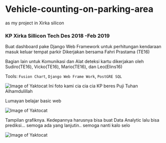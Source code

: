 # Vehicle-counting-on-parking-area
as my project in Xirka silicon 

### KP Xirka Sillicon Tech Des 2018 -Feb 2019
Buat dashboard pake Django Web Framework untuk perhitungan kendaraan masuk keluar tempat parkir
Dikerjakan bersama Fahri Prastama (TE16)

Bagian lain untuk Komunikasi dan Alat deteksi kartu dikerjakan oleh Sudiro(TE16), Vicko(TE16), Mario(TE16), dan Leo(Elins16)

Tools: `Fusion Chart`, `Django Web Frame Work`, `PostGRE SQL`

![Image of Yaktocat](https://github.com/bagasbudhi/Vehicle-counting-on-parking-area/blob/master/7786.jpg)
Ini foto kami cia cia cia KP beres Puji Tuhan Alhamdulillah


Lumayan belajar basic web


![Image of Yaktocat](https://github.com/bagasbudhi/Vehicle-counting-on-parking-area/blob/Overview/Dokumentasi%201.png)


Tampilan grafiknya. Kedepannya harusnya bisa buat Data Analytic lalu bisa prediksi... semoga ada yang lanjutin.. semoga nanti kalo selo


![Image of Yaktocat](https://github.com/bagasbudhi/Vehicle-counting-on-parking-area/blob/Overview/Dokumentasi%202.png)
